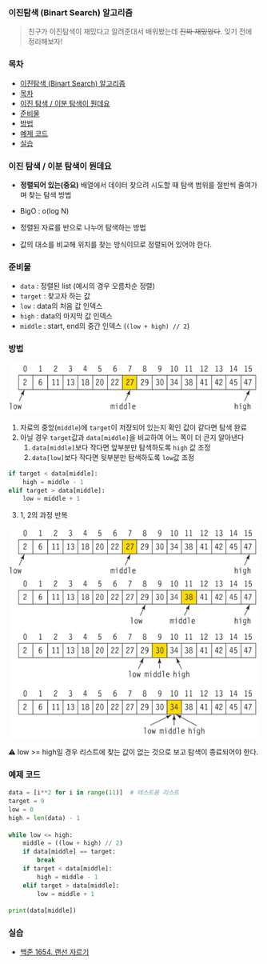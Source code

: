 ### 이진탐색 (Binart Search) 알고리즘

> 친구가 이진탐색이 재밌다고 알려준대서 배워봤는데 ~~진짜 재밌었다~~. 잊기 전에 정리해보자!

### 목차
- [이진탐색 (Binart Search) 알고리즘](#이진탐색-binart-search-알고리즘)
- [목차](#목차)
- [이진 탐색 / 이분 탐색이 뭔데요](#이진-탐색--이분-탐색이-뭔데요)
- [준비물](#준비물)
- [방법](#방법)
- [예제 코드](#예제-코드)
- [실습](#실습)

### 이진 탐색 / 이분 탐색이 뭔데요
- **정렬되어 있는(중요)** 배열에서 데이터 찾으려 시도할 때 탐색 범위를 절반씩 줄여가며 찾는 탐색 방법

- BigO : o(log N)
- 정렬된 자료를 반으로 나누어 탐색하는 방법
- 값의 대소를 비교해 위치를 찾는 방식이므로 정렬되어 있어야 한다.

### 준비물
- `data` : 정렬된 list (예시의 경우 오름차순 정렬)
- `target` : 찾고자 하는 값
- `low` : data의 처음 값 인덱스
- `high` : data의 마지막 값 인덱스
- `middle` : start, end의 중간 인덱스 (`(low + high) // 2`)

### 방법
![bs_1](./image/search/../../../image/search_algorithm/binary_search/이진탐색1.png)
1. 자료의 중앙(`middle`)에 `target`이 저장되어 있는지 확인 값이 같다면 탐색 완료
2. 아닐 경우 `target`값과 `data[middle]`을 비교하여 어느 쪽이 더 큰지 알아낸다
   1. `data[middle]`보다 작다면 앞부분만 탐색하도록 `high` 값 조정
   2. `data[low]`보다 작다면 뒷부분만 탐색하도록 `low`값 조정  
```python
if target < data[middle]:
    high = middle - 1
elif target > data[middle]:
    low = middle + 1
```

3. 1, 2의 과정 반복

![bs_2](./image/search/../../../image/search_algorithm/binary_search/이진탐색2.png)

:warning: low >= high일 경우 리스트에 찾는 값이 없는 것으로 보고 탐색이 종료되어야 한다.

  
### 예제 코드
```python
data = [i**2 for i in range(11)]  # 테스트용 리스트
target = 9
low = 0
high = len(data) - 1

while low <= high:
    middle = ((low + high) // 2)
    if data[middle] == target:
        break
    if target < data[middle]:
        high = middle - 1
    elif target > data[middle]:
        low = middle + 1

print(data[middle])
```

### 실습
- [백준 1654. 랜선 자르기](https://github.com/hyundol2/algorithm/tree/main/%EB%B0%B1%EC%A4%80/Silver/1654.%E2%80%85%EB%9E%9C%EC%84%A0%E2%80%85%EC%9E%90%EB%A5%B4%EA%B8%B0)